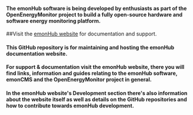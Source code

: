 #### The emonHub software is being developed by enthusiasts as part of the OpenEnergyMonitor project to build a fully open-source hardware and software energy monitoring platform. 

##Visit the [emonHub website](http://emonhub.org) for documentation and support.

#### This GitHub repository is for maintaining and hosting the emonHub documentation website. 

#### For support & documentation visit the emonHub website, there you will find links, information and guides relating to the emonHub software, emonCMS and the OpenEnergyMonitor project in general.

#### In the emonHub website's Development section there's also information about the website itself as well as details on the GitHub repositories and how to contribute towards emonHub development.



